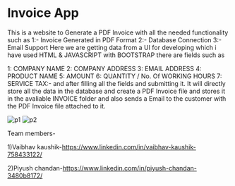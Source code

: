 # Invoice App

This is a website to Generate a PDF Invoice with all the needed functionality such as
1:- Invoice Generated in PDF Format 
2:- Database Connection 
3:- Email Support
Here we are getting data from a UI for developing which i have used HTML & JAVASCRIPT with BOOTSTRAP there are fields such as

1: COMPANY NAME 
2:  COMPANY ADDRESS 
3:  EMAIL ADDRESS 
4:  PRODUCT NAME 
5:  AMOUNT 
6: QUANTITY / No. Of WORKING HOURS 
7: SERVICE TAX:-
and after filling all the fields and submitting it. It will directly store all the data in the database and create a PDF Invoice file and stores it in the avaliable INVOICE folder and also sends a Email to the customer with the PDF Invoice file attached to it.


![p1](https://user-images.githubusercontent.com/51160116/140770414-1b9e89eb-f61c-4f63-9a0e-5d45f34b37c7.PNG)
![p2](https://user-images.githubusercontent.com/51160116/140770436-4ac27843-989f-47da-b65e-e6c03cf52e89.PNG)




Team members-

1)Vaibhav kaushik-https://www.linkedin.com/in/vaibhav-kaushik-758433122/


2)Piyush chandan-https://www.linkedin.com/in/piyush-chandan-3480b8172/
